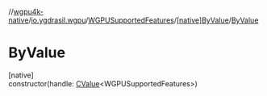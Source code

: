 //[wgpu4k-native](../../../../index.md)/[io.ygdrasil.wgpu](../../index.md)/[WGPUSupportedFeatures](../index.md)/[[native]ByValue](index.md)/[ByValue](-by-value.md)

# ByValue

[native]\
constructor(handle: [CValue](https://kotlinlang.org/api/core/kotlin-stdlib/kotlinx.cinterop/-c-value/index.html)&lt;WGPUSupportedFeatures&gt;)
